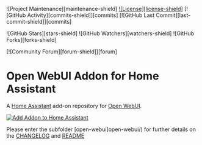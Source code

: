 ![Project Maintenance][maintenance-shield]
[![License][license-shield]](LICENSE)
[![GitHub Activity][commits-shield]][commits]
[![GitHub Last Commit][last-commit-shield]][commits]

![GitHub Stars][stars-shield]
![GitHub Watchers][watchers-shield]
![GitHub Forks][forks-shield]

[![Community Forum][forum-shield]][forum]

# Open WebUI Addon for Home Assistant

A [Home Assistant](https://home-assistant.io) add-on repository for [Open WebUI](https://openwebui.com).

[![Add Addon to Home Assistant](https://my.home-assistant.io/badges/supervisor_add_addon_repository.svg)](https://my.home-assistant.io/redirect/supervisor_add_addon_repository/?repository_url=https://github.com/zoic21/hassio-addons)

Please enter the subfolder [open-webui]open-webui/) for further details on the [CHANGELOG](open-webui/CHANGELOG.md) and [README](open-webui/README.md)